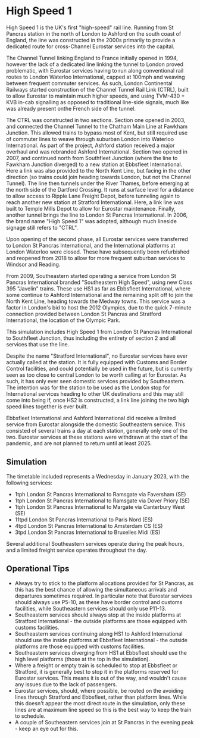 # High Speed 1

High Speed 1 is the UK's first "high-speed" rail line. Running from St Pancras station in the north of London to Ashford on the south coast of England, the line was constructed in the 2000s primarily to provide a dedicated route for cross-Channel Eurostar services into the capital.

The Channel Tunnel linking England to France initially opened in 1994, however the lack of a dedicated line linking the tunnel to London proved problematic, with Eurostar services having to run along conventional rail routes to London Waterloo International, capped at 100mph and weaving between frequent commuter services. As such, London Continental Railways started construction of the Channel Tunnel Rail Link (CTRL), built to allow Eurostar to maintain much higher speeds, and using TVM-430 + KVB in-cab signalling as opposed to traditional line-side signals, much like was already present onthe French side of the tunnel.

The CTRL was constructed in two sections. Section one opened in 2003, and connected the Channel Tunnel to the Chatham Main Line at Fawkham Junction. This allowed trains to bypass most of Kent, but still required use of commuter lines to weave through suburban London into Waterloo International. As part of the project, Ashford station received a major overhaul and was rebranded Ashford International. Section two opened in 2007, and continued north from Southfleet Junction (where the line to Fawkham Junction diverged) to a new station at Ebbsfleet International. Here a link was also provided to the North Kent Line, but facing in the other direction (so trains could join heading towards London, but not the Channel Tunnel). The line then tunnels under the River Thames, before emerging at the north side of the Dartford Crossing. It runs at surface level for a distance to allow access to Ripple Lane Freight Depot, before tunneling again to reach another new station at Stratford International. Here, a link line was built to Temple Mills Depot to allow for Eurostar maintenance. Finally, another tunnel brings the line to London St Pancras International. In 2006, the brand name "High Speed 1" was adopted, although much lineside signage still refers to "CTRL".

Upon opening of the second phase, all Eurostar services were transferred to London St Pancras International, and the International platforms at London Waterloo were closed. These have subsequently been refurbished and reopened from 2018 to allow for more frequent suburban services to Windsor and Reading.

From 2009, Southeastern started operating a service from London St Pancras International branded "Southeastern High Speed", using new Class 395 "Javelin" trains. These use HS1 as far as Ebbsfleet International, where some continue to Ashford International and the remaining split off to join the North Kent Line, heading towards the Medway towns. This service was a factor in London's bid to host the 2012 Olympics, due to the quick 7-minute connection provided between London St Pancras and Stratford International, the location of the Olympic Park.

This simulation includes High Speed 1 from London St Pancras International to Southfleet Junction, thus including the entirety of section 2 and all services that use the line.

Despite the name "Stratford International", no Eurostar services have ever actually called at the station. It is fully equipped with Customs and Border Control facilities, and could potentially be used in the future, but is currently seen as too close to central London to be worth calling at for Eurostar. As such, it has only ever seen domestic services provided by Southeastern. The intention was for the station to be used as the London stop for International services heading to other UK destinations and this may still come into being if, once HS2 is constructed, a link line joining the two high speed lines together is ever built.

Ebbsfleet International and Ashford International did receive a limited service from Eurostar alongside the domestic Southeastern service. This consisted of several trains a day at each station, generally only one of the two. Eurostar services at these stations were withdrawn at the start of the pandemic, and are not planned to return until at least 2025.

## Simulation

The timetable included represents a Wednesday in January 2023, with the following services:

- 1tph London St Pancras International to Ramsgate via Faversham (SE)
- 1tph London St Pancras International to Ramsgate via Dover Priory (SE)
- 1tph London St Pancras International to Margate via Canterbury West (SE)
- 11tpd London St Pancras International to Paris Nord (ES)
- 4tpd London St Pancras International to Amsterdam CS (ES)
- 3tpd London St Pancras International to Bruxelles Midi (ES)

Several additional Southeastern services operate during the peak hours, and a limited freight service operates throughout the day.

## Operational Tips

- Always try to stick to the platform allocations provided for St Pancras, as this has the best chance of allowing the simultaneous arrivals and departures sometimes required. In particular note that Eurostar services should always use P5-10, as these have border control and customs facilities, while Southeastern services should only use P11-13.
- Southeastern services should always stop at the inside platforms at Stratford International - the outside platforms are those equipped with customs facilities.
- Southeastern services continuing along HS1 to Ashford International should use the inside platforms at Ebbsfleet International - the outside platforms are those equipped with customs facilities.
- Southeastern services diverging from HS1 at Ebbsfleet should use the high level platforms (those at the top in the simulation).
- Where a freight or empty train is scheduled to stop at Ebbsfleet or Stratford, it is generally best to stop it in the platforms reserved for Eurostar services. This means it is out of the way, and wouldn't cause any issues due to the lack of passengers.
- Eurostar services, should, where possible, be routed on the avoiding lines through Stratford and Ebbsfleet, rather than platform lines. While this doesn't appear the most direct route in the simulation, only these lines are at maximum line speed so this is the best way to keep the train to schedule.
- A couple of Southeastern services join at St Pancras in the evening peak - keep an eye out for this.
